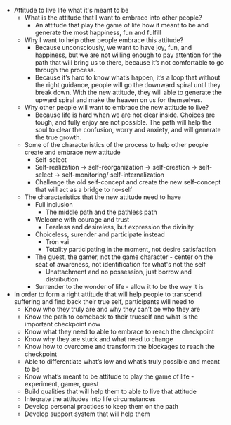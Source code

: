 - Attitude to live life what it's meant to be
    - What is the attitude that I want to embrace into other people?
        - An attitude that play the game of life how it meant to be and generate the most happiness, fun and fulfill
    - Why I want to help other people embrace this attitude?
        - Because unconsciously, we want to have joy, fun, and happiness, but we are not willing enough to pay attention for the path that will bring us to there, because it’s not comfortable to go through the process.
        - Because it’s hard to know what’s happen, it’s a loop that without the right guidance, people will go the downward spiral until they break down. With the new attitude, they will able to generate the upward spiral and make the heaven on us for themselves.
    - Why other people will want to embrace the new attitude to live?
        - Because life is hard when we are not clear inside. Choices are tough, and fully enjoy are not possible. The path will help the soul to clear the confusion, worry and anxiety, and will generate the true growth.
    - Some of the characteristics of the process to help other people create and embrace new attitude
        - Self-select
        - Self-realization -> self-reorganization -> self-creation -> self-select -> self-monitoring/ self-internalization
        - Challenge the old self-concept and create the new self-concept that will act as a bridge to no-self
    - The characteristics that the new attitude need to have
        - Full inclusion
            - The middle path and the pathless path
        - Welcome with courage and trust
            - Fearless and desireless, but expression the divinity
        - Choiceless, surender and participate instead
            - Tròn vai
            - Totality participating in the moment, not desire satisfaction
        - The guest, the gamer, not the game character - center on the seat of awareness, not identification for what's not the self
            - Unattachment and no possession, just borrow and distribution
        - Surrender to the wonder of life - allow it to be the way it is
- In order to form a right attitude that will help people to transcend suffering and find back their true self, participants will need to 
    - Know who they truly are and why they can’t be who they are
    - Know the path to comeback to their trueself and what is the important checkpoint now
    - Know what they need to able to embrace to reach the checkpoint
    - Know why they are stuck and what need to change
    - Know how to overcome and transform the blockages to reach the checkpoint
    - Able to differentiate what’s low and what’s truly possible and meant to be
    - Know what’s meant to be attitude to play the game of life - experiment, gamer, guest
    - Build qualities that will help them to able to live that attitude
    - Integrate the attitudes into life circumstances
    - Develop personal practices to keep them on the path
    - Develop support system that will help them
